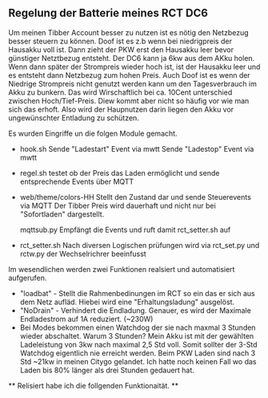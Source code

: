 ## Regelung der Batterie meines RCT DC6 ##

Um meinen Tibber Account besser zu nutzen ist es nötig den Netzbezug besser steuern zu können.
Doof ist es z.b wenn bei niedrigpreis der Hausakku voll ist. Dann zieht der PKW erst den
Hausakku leer bevor günstiger Netztbezug entsteht. Der DC6 kann ja 6kw aus dem AKku holen.
Wenn dann später der Strompreis wieder hoch ist, ist der Hausakku leer und es entsteht dann Netzbezug zum hohen Preis.
Auch Doof ist es wenn der Niedrige Strompreis nicht genutzt werden kann um den Tagesverbrauch im Akku zu bunkern.
Das wird Wirschaftlich bei ca. 10Cent unterschied zwischen Hoch/Tief-Preis. Diew kommt aber nicht so häufig vor wie man sich das erhoft.
Also wird der Haupnutzen darin liegen den Akku vor ungewünschter Entladung zu schützen.

Es wurden Eingriffe un die folgen Module gemacht.

- hook.sh
  	Sende "Ladestart" Event via mwtt
  	Sende "Ladestop" Event via mwtt

- regel.sh
    testet ob der Preis das Laden ermöglicht und sende entsprechende Events über MQTT

- web/theme/colors-HH
	 Stellt den Zustand dar und sende Steuerevents via MQTT
	 Der Tibber Preis wird dauerhaft und nicht nur bei "Sofortladen" dargestellt.

  mqttsub.py
 		Empfängt die Events und ruft damit rct_setter.sh auf

- rct_setter.sh
	Nach diversen Logischen prüfungen wird via
 	rct_set.py und rctw.py der Wechselrichrer beeinfusst

 Im wesendlichen werden zwei Funktionen realsiert und automatisiert aufgerufen.
 - "loadbat" - Stellt die Rahmenbedinungen im RCT so ein das er sich aus dem Netz aufläd. Hiebei wird eine "Erhaltungsladung" ausgelöst.
 - "NoDrain" - Verhindert die Endladung. Genauer, es wird der Maximale Endladestrom auf 1A reduziert. (~230W)
 - Bei Modes bekommen einen Watchdog der sie nach maxmal 3 Stunden wieder abschaltet. Warum 3 Stunden? Mein Akku ist mit der gewählten Ladeleistung von 3kw nach maximal 2,5 Std voll. Somit sollter der 3-Std Watchdog eigentlich nie erreicht werden. Beim PKW Laden sind nach 3 Std ~21kw in meinen Citygo gelandet. Ich hatte noch keinen Fall wo das Laden bis 80% länger als drei Stunden gedauert hat.

** Relisiert habe ich die follgenden Funktionaität. **

 

